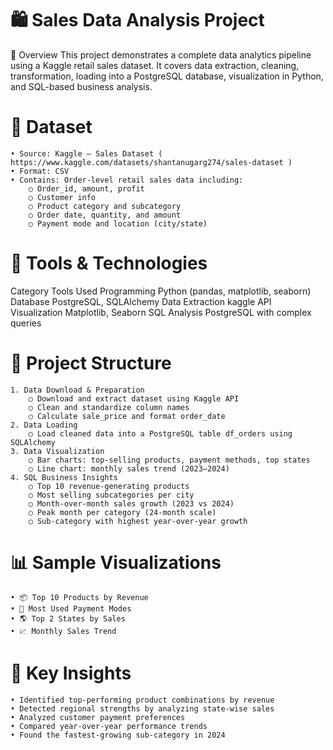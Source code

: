 # 🛍️ Sales Data Analysis Project
📌 Overview
This project demonstrates a complete data analytics pipeline using a Kaggle retail sales dataset. It covers data extraction, cleaning, transformation, loading into a PostgreSQL database, visualization in Python, and SQL-based business analysis.

# 📁 Dataset
	• Source: Kaggle – Sales Dataset ( https://www.kaggle.com/datasets/shantanugarg274/sales-dataset )
	• Format: CSV
	• Contains: Order-level retail sales data including:
		○ Order_id, amount, profit
		○ Customer info
		○ Product category and subcategory
		○ Order date, quantity, and amount
		○ Payment mode and location (city/state)

# 🧰 Tools & Technologies
Category	Tools Used
Programming	Python (pandas, matplotlib, seaborn)
Database	PostgreSQL, SQLAlchemy
Data Extraction	kaggle API
Visualization	Matplotlib, Seaborn
SQL Analysis	PostgreSQL with complex queries


# 🧮 Project Structure
	1. Data Download & Preparation
		○ Download and extract dataset using Kaggle API
		○ Clean and standardize column names
		○ Calculate sale_price and format order_date
	2. Data Loading
		○ Load cleaned data into a PostgreSQL table df_orders using SQLAlchemy
	3. Data Visualization
		○ Bar charts: top-selling products, payment methods, top states
		○ Line chart: monthly sales trend (2023–2024)
	4. SQL Business Insights
		○ Top 10 revenue-generating products
		○ Most selling subcategories per city
		○ Month-over-month sales growth (2023 vs 2024)
		○ Peak month per category (24-month scale)
		○ Sub-category with highest year-over-year growth

# 📊 Sample Visualizations
	• 📦 Top 10 Products by Revenue
	• 🏦 Most Used Payment Modes
	• 🌎 Top 2 States by Sales
	• 📈 Monthly Sales Trend

# 🧠 Key Insights
	• Identified top-performing product combinations by revenue
	• Detected regional strengths by analyzing state-wise sales
	• Analyzed customer payment preferences
	• Compared year-over-year performance trends
	• Found the fastest-growing sub-category in 2024

